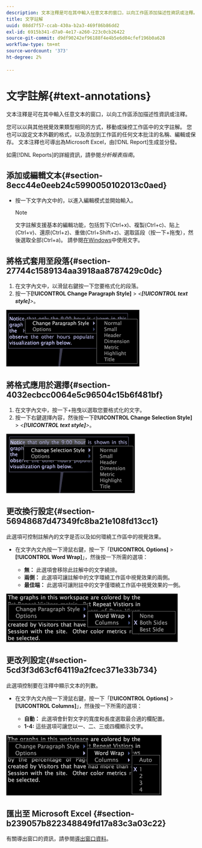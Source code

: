 ```yaml
---
description: 文本注釋是可在其中輸入任意文本的窗口，以向工作區添加描述性資訊或注釋。
title: 文字註解
uuid: 08dd7f57-ccab-430a-b2a3-469f86b86dd2
exl-id: 6915b341-d7a0-4e17-a260-223c0cb26422
source-git-commit: d9df90242ef96188f4e4b5e6d04cfef196b0a628
workflow-type: tm+mt
source-wordcount: '373'
ht-degree: 2%

---
```


# 文字註解{#text-annotations}

文本注釋是可在其中輸入任意文本的窗口，以向工作區添加描述性資訊或注釋。

您可以以與其他視覺效果類型相同的方式，移動或操控工作區中的文字註解。 您也可以設定文本外觀的格式，以及添加到工作區的任何文本批注的名稱、編輯或保存。 文本注釋也可導出為Microsoft Excel，由[!DNL Report]生成並分發。

如需[!DNL Reports]的詳細資訊，請參閱&#x200B;*分析報表指南*。

## 添加或編輯文本{#section-8ecc44e0eeb24c5990050102013c0aed}

* 按一下文字內文中的，以進入編輯模式並開始輸入。

   >[!NOTE]
   >
   >文字註解支援基本的編輯功能，包括剪下(Ctrl+x)、複製(Ctrl+c)、貼上(Ctrl+v)、還原(Ctrl+z)、重做(Ctrl+Shift+z)、選取區段（按一下+拖曳），然後選取全部(Ctrl+a)。 請參閱[在Windows](../../../../home/c-get-started/c-wk-win-wksp/c-work-text-win.md#concept-f1222434bf954767808e94b955945c8d)中使用文字。

## 將格式套用至段落{#section-27744c1589134aa3918aa8787429c0dc}

1. 在文字內文中，以滑鼠右鍵按一下您要格式化的段落。
1. 按一下&#x200B;**[!UICONTROL Change Paragraph Style]** > *&lt;**[!UICONTROL text style]**>*。

![](assets/mnu_Text_Paragraph.png)

## 將格式應用於選擇{#section-4032ecbcc0064e5c96504c15b6f481bf}

1. 在文字內文中，按一下+拖曳以選取您要格式化的文字。
1. 按一下右鍵選擇內容，然後按一下&#x200B;**[!UICONTROL Change Selection Style]** > *&lt;**[!UICONTROL text style]**>*。

![](assets/mnu_Text_Selection.png)

## 更改換行設定{#section-56948687d47349fc8ba21e108fd13cc1}

此選項可控制註解內的文字是否以及如何環繞工作區中的視覺效果。

* 在文字內文內按一下滑鼠右鍵，按一下「**[!UICONTROL Options]** > **[!UICONTROL Word Wrap]**」，然後按一下所需的選項：

   * **無：** 此選項會移除此註解中的文字繞排。
   * **兩側：** 此選項可讓註解中的文字環繞工作區中視覺效果的兩側。
   * **最佳端：** 此選項可讓附註中的文字僅環繞工作區中視覺效果的一側。

![](assets/mnu_Text_OptionsWrap.png)

## 更改列設定{#section-5cd3f3d63cf64119a2fcec371e33b734}

此選項控制要在注釋中顯示文本的列數。

* 在文字內文內按一下滑鼠右鍵，按一下「**[!UICONTROL Options]** > **[!UICONTROL Columns]**」，然後按一下所需的選項：

   * **自動：** 此選項會針對文字的寬度和長度選取最合適的欄配置。
   * **1-4:** 這些選項可讓您以一、二、三或四欄顯示文字。

![](assets/mnu_Text_OptionsColumns.png)

## 匯出至 Microsoft Excel {#section-b239057b822348849fd17a83c3a03c22}

有關導出窗口的資訊，請參閱[導出窗口資料](../../../../home/c-get-started/c-wk-win-wksp/c-exp-win-data.md#concept-8df61d64ed434cc5a499023c44197349)。
